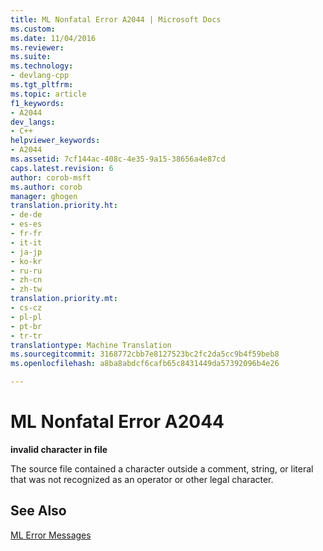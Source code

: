 ```yaml
---
title: ML Nonfatal Error A2044 | Microsoft Docs
ms.custom: 
ms.date: 11/04/2016
ms.reviewer: 
ms.suite: 
ms.technology:
- devlang-cpp
ms.tgt_pltfrm: 
ms.topic: article
f1_keywords:
- A2044
dev_langs:
- C++
helpviewer_keywords:
- A2044
ms.assetid: 7cf144ac-408c-4e35-9a15-38656a4e87cd
caps.latest.revision: 6
author: corob-msft
ms.author: corob
manager: ghogen
translation.priority.ht:
- de-de
- es-es
- fr-fr
- it-it
- ja-jp
- ko-kr
- ru-ru
- zh-cn
- zh-tw
translation.priority.mt:
- cs-cz
- pl-pl
- pt-br
- tr-tr
translationtype: Machine Translation
ms.sourcegitcommit: 3168772cbb7e8127523bc2fc2da5cc9b4f59beb8
ms.openlocfilehash: a8ba8abdcf6cafb65c8431449da57392096b4e26

---
```

# ML Nonfatal Error A2044
**invalid character in file**  
  
 The source file contained a character outside a comment, string, or literal that was not recognized as an operator or other legal character.  
  
## See Also  
 [ML Error Messages](../../assembler/masm/ml-error-messages.md)


<!--HONumber=Jan17_HO2-->


